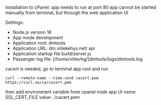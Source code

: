 Installation to cPanel:
app needs to run at port 80
app cannot be started manually from terminal, but through the web application UI

Settings:

- Node.js version 18
- App mode development
- Application root: dmtools
- Application URL: dm.viitekehys.net/ api
- Application startup file build/server.js
- Passenger log file: [/home/viitevhg/]dmtools/logs/dmtools.log

cacert is needed, go to terminal app root and run

```
curl --remote-name --time-cond cacert.pem https://curl.se/ca/cacert.pem
```

then add environment variable from cpanel node app UI
name: SSL_CERT_FILE
value: ./cacert.pem
